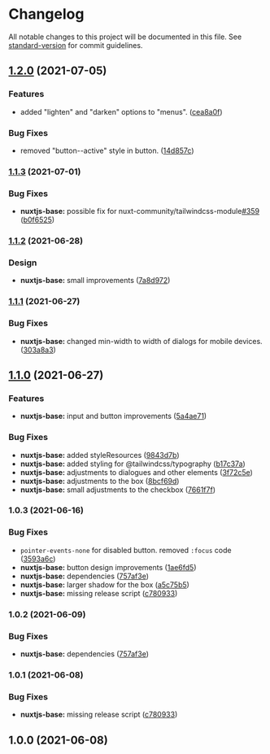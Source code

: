 # Changelog

All notable changes to this project will be documented in this file. See [standard-version](https://github.com/conventional-changelog/standard-version) for commit guidelines.

## [1.2.0](https://github.com/dreamnettech/monorepo/compare/nuxtjs-base-v1.1.3...nuxtjs-base-v1.2.0) (2021-07-05)


### Features

* added "lighten" and "darken" options to "menus". ([cea8a0f](https://github.com/dreamnettech/monorepo/commit/cea8a0ff7b73f58662145dd2e316cba7c9161993))


### Bug Fixes

* removed "button--active" style in button. ([14d857c](https://github.com/dreamnettech/monorepo/commit/14d857c3063d013a0c562c97aaeba253413f2934))

### [1.1.3](https://github.com/dreamnettech/monorepo/compare/nuxtjs-base-v1.1.2...nuxtjs-base-v1.1.3) (2021-07-01)


### Bug Fixes

* **nuxtjs-base:** possible fix for nuxt-community/tailwindcss-module[#359](https://github.com/nuxt-community/tailwindcss-module/issues/359) ([b0f6525](https://github.com/dreamnettech/monorepo/commit/b0f6525158b88f0b3b8f0dcd04e9316e8af60000))

### [1.1.2](https://github.com/dreamnettech/monorepo/compare/nuxtjs-base-v1.1.1...nuxtjs-base-v1.1.2) (2021-06-28)


### Design

* **nuxtjs-base:** small improvements ([7a8d972](https://github.com/dreamnettech/monorepo/commit/7a8d972f4413d11c525cc095b6818f6c35163834))

### [1.1.1](https://github.com/dreamnettech/monorepo/compare/nuxtjs-base-v1.1.0...nuxtjs-base-v1.1.1) (2021-06-27)


### Bug Fixes

* **nuxtjs-base:** changed min-width to width of dialogs for mobile devices. ([303a8a3](https://github.com/dreamnettech/monorepo/commit/303a8a3ed3c230ba914769c6046514f8ec6c1072))

## [1.1.0](https://github.com/dreamnettech/monorepo/compare/nuxtjs-base-v1.0.3...nuxtjs-base-v1.1.0) (2021-06-27)


### Features

* **nuxtjs-base:** input and button improvements ([5a4ae71](https://github.com/dreamnettech/monorepo/commit/5a4ae719e90d0591195573ccf4f8ba52ee7a002d))


### Bug Fixes

* **nuxtjs-base:** added styleResources ([9843d7b](https://github.com/dreamnettech/monorepo/commit/9843d7bc30fc85ffe1b91acb364cb78bec1ba1b0))
* **nuxtjs-base:** added styling for @tailwindcss/typography ([b17c37a](https://github.com/dreamnettech/monorepo/commit/b17c37a7c999d1228d55989ef3ace549a6542e8d))
* **nuxtjs-base:** adjustments to dialogues and other elements ([3f72c5e](https://github.com/dreamnettech/monorepo/commit/3f72c5e0be729c01a28d6d20eca18568e809211b))
* **nuxtjs-base:** adjustments to the box ([8bcf69d](https://github.com/dreamnettech/monorepo/commit/8bcf69d68c83edcf2c0ada4e8f77e31f2fd58055))
* **nuxtjs-base:** small adjustments to the checkbox ([7661f7f](https://github.com/dreamnettech/monorepo/commit/7661f7fe75860ffc9bb7be928a36cae3386e298d))

### 1.0.3 (2021-06-16)


### Bug Fixes

* `pointer-events-none` for disabled button. removed `:focus` code ([3593a6c](https://github.com/dreamnettech/monorepo/commit/3593a6c43966c7e517d3a3bdd06363f0eb45abc4))
* **nuxtjs-base:** button design improvements ([1ae6fd5](https://github.com/dreamnettech/monorepo/commit/1ae6fd57175b937c7374f88b855ea4697900d372))
* **nuxtjs-base:** dependencies ([757af3e](https://github.com/dreamnettech/monorepo/commit/757af3e7ccf4da87afc4241dd74abda02908da4e))
* **nuxtjs-base:** larger shadow for the box ([a5c75b5](https://github.com/dreamnettech/monorepo/commit/a5c75b54a65a759283671ba3f5ccce7d12d92fd4))
* **nuxtjs-base:** missing release script ([c780933](https://github.com/dreamnettech/monorepo/commit/c7809332e95d647c41280b6706acdf0bcdb65be9))

### 1.0.2 (2021-06-09)


### Bug Fixes

* **nuxtjs-base:** dependencies ([757af3e](https://github.com/dreamnettech/monorepo/commit/757af3e7ccf4da87afc4241dd74abda02908da4e))

### 1.0.1 (2021-06-08)


### Bug Fixes

* **nuxtjs-base:** missing release script ([c780933](https://github.com/dreamnettech/monorepo/commit/c7809332e95d647c41280b6706acdf0bcdb65be9))

## 1.0.0 (2021-06-08)
